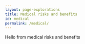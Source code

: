 ```yaml
---
layout: page-explorations
title: Medical risks and benefits
id: medical
permalink: /medical/
---
```


Hello from medical risks and benefits
